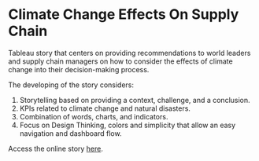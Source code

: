 # Climate Change Effects On Supply Chain
Tableau story that centers on providing recommendations to world leaders and supply chain managers on how to consider the effects of climate change into their decision-making process.

The developing of the story considers:

1. Storytelling based on providing a context, challenge, and a conclusion.
2. KPIs related to climate change and natural disasters.
3. Combination of words, charts, and indicators.
4. Focus on Design Thinking, colors and simplicity that allow an easy navigation and dashboard flow.

Access the online story [here](https://public.tableau.com/views/ClimateChangeeffectsonSupplyChain/Story?:language=en-US&:display_count=n&:origin=viz_share_link).
